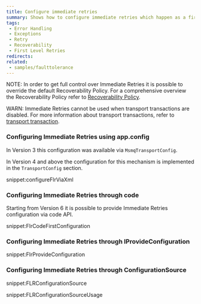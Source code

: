 ```yaml
---
title: Configure immediate retries
summary: Shows how to configure immediate retries which happen as a first stage of the default recoverability behavior.
tags:
 - Error Handling
 - Exceptions
 - Retry
 - Recoverability
 - First Level Retries
redirects:
related:
 - samples/faulttolerance
---
```


NOTE: In order to get full control over Immediate Retries it is possible to override the default Recoverability Policy. For a comprehensive overview the Recoverability Policy refer to [Recoverability Policy](/nservicebus/recoverability/custom-recoverability-policy.md).

WARN: Immediate Retries cannot be used when transport transactions are disabled. For more information about transport transactions, refer to [transport transaction](/nservicebus/transports/transactions.md).

### Configuring Immediate Retries using app.config

In Version 3 this configuration was available via `MsmqTransportConfig`.

In Version 4 and above the configuration for this mechanism is implemented in the `TransportConfig` section.

snippet:configureFlrViaXml


### Configuring Immediate Retries through code

Starting from Version 6 it is possible to provide Immediate Retries configuration via code API. 

snippet:FlrCodeFirstConfiguration


### Configuring Immediate Retries through IProvideConfiguration

snippet:FlrProvideConfiguration


### Configuring Immediate Retries through ConfigurationSource

snippet:FLRConfigurationSource

snippet:FLRConfigurationSourceUsage
